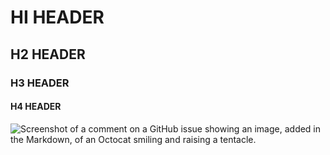 # HI HEADER #
## H2 HEADER ##
### H3 HEADER ###
#### H4 HEADER ####


![Screenshot of a comment on a GitHub issue showing an image, added in the Markdown, of an Octocat smiling and raising a tentacle.](https://myoctocat.com/assets/images/base-octocat.svg)
